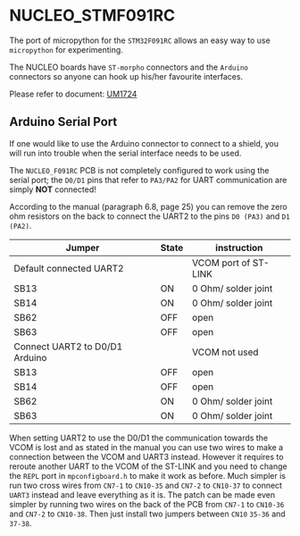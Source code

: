 # NUCLEO_STMF091RC
The port of micropython for the `STM32F091RC` allows an easy way to use `micropython` for experimenting.

The NUCLEO boards have `ST-morpho` connectors and the `Arduino` connectors so anyone can hook up his/her favourite interfaces.

Please refer to document: [UM1724](https://www.st.com/content/ccc/resource/technical/document/user_manual/98/2e/fa/4b/e0/82/43/b7/DM00105823.pdf/files/DM00105823.pdf/jcr:content/translations/en.DM00105823.pdf)

## Arduino Serial Port
If one would like to use the Arduino connector to connect to a shield, you will run into trouble when the serial interface needs to be used.

The `NUCLEO_F091RC` PCB is not completely configured to work using the serial port; the `D0/D1` pins that refer to `PA3/PA2` for UART communication are simply **NOT** connected!

According to the manual (paragraph 6.8, page 25) you can remove the zero ohm resistors on the back to connect the UART2 to the pins `D0 (PA3)` and `D1 (PA2)`.

Jumper | State | instruction
---|---|---
Default connected UART2|| VCOM port of ST-LINK
SB13 | ON | 0 Ohm/ solder joint
SB14 | ON | 0 Ohm/ solder joint
SB62 | OFF | open
SB63 | OFF | open
Connect UART2 to D0/D1 Arduino || VCOM not used
SB13 | OFF | open
SB14 | OFF | open
SB62 | ON | 0 Ohm/ solder joint
SB63 | ON | 0 Ohm/ solder joint

When setting UART2 to use the D0/D1 the communication towards the VCOM is lost and as stated in the manual you can use two wires to make a connection between the VCOM and UART3 instead. However it requires to reroute another UART to the VCOM of the ST-LINK and you need to change the `REPL` port in `mpconfigboard.h` to make it work as before. Much simpler is run two cross wires from `CN7-1` to `CN10-35` and `CN7-2` to `CN10-37` to connect `UART3` instead and leave everything as it is. The patch can be made even simpler by running two wires on the back of the PCB from `CN7-1` to `CN10-36` and `CN7-2` to `CN10-38`. Then just install two jumpers between `CN10` `35-36` and `37-38`.
